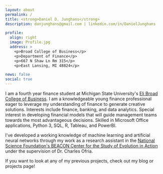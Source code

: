 ```yaml
---
layout: about
permalink: /
title: <strong>Daniel D. Junghans</strong> 
description: danjunghans@gmail.com | linkedin.com/in/DanielJunghans 

profile:
  align: right
  image: Profile.jpg
  address: >
    <p>Broad College of Business</p>
    <p>Department of Finance</p>
    <p>667 N Shaw Ln Rm 315</p>
    <p>East Lansing, MI 48824</p>

news: false
social: true
---
```

I am a fourth year finance student at Michigan State University's  [Eli Broad College of Business](https://broad.msu.edu/). I am a knowledgeable young finance professional eager to leverage my understanding of finance to generate creative solutions. Interests include finance, banking, and data analytics. Special interest in developing financial models that will guide management teams towards the most advantageous decisions. Skilled in Microsoft Office applications, Python 3, SQL, R, Tableau, and PowerBI. 

I've developed a working knowledge of machine learning and artificial neural networks through my work as a research assistant in the [National Science Foundation's BEACON Center for the Study of Evolution in Action](https://www3.beacon-center.org/) under the supervision of Dr. Charles Ofria.

If you want to look at any of my previous projects, check out my blog or projects page!
